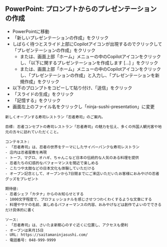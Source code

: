 
## PowerPoint: プロンプトからのプレゼンテーションの作成

- PowerPointに移動
- 「新しいプレゼンテーションの作成」をクリック
- しばらく待つとスライド上部にCopilotアイコンが出現するのでクリックして「プレゼンテーションの作成」をクリック
  - または、画面上部「ホーム」メニューの中のCopilotアイコンをクリックし、「以下に関するプレゼンテーションを作成します [...] 」をクリック
  - または、画面上部「ホーム」メニューの中のCopilotアイコンをクリックし、「プレゼンテーションの作成」と入力し、「プレゼンテーションを新規作成」をクリック
- 以下のプロンプトをコピーして貼り付け、「送信」をクリック
- 「スライドの生成」をクリック
- 「記憶する」をクリック
- 画面左上のファイル名をクリックし「ninja-sushi-presentation」に変更

```
新しくオープンする寿司レストラン「忍者寿司」のご案内。

目標: 忍者コンセプトの寿司レストラン「忍者寿司」の魅力を伝え、多くの外国人観光客や地元の方々に訪れていただくこと。

コンテキスト:
- 「忍者寿司」は、忍者の世界をテーマにしたサイバーパンクな寿司レストラン
- 店内は忍者屋敷を再現
- トーフ、マグロ、オハギ、ちゃんこなど日本の伝統的な人気のある料理を提供
- 忍者たちの幻惑的なパフォーマンスを間近で楽しめる
- こたつや太鼓などの日本文化も体験していただける
- オープン記念として、オープンから7日間までにご来店いただいたお客様におみやげの忍者グッズをプレゼント

期待値:
- 忍者シェフ「カタナ」からのお知らせとする
- 1000文字程度で、プロフェッショナルを感じさせつつわくわくするような文章にする
- 料理やサケの名前、楽しめるパフォーマンスの内容、おみやげなどは創作でよいのでできるだけ具体的に書く

ソース:
- 「忍者寿司」は、さいたま新都心のすぐ近くに位置し、アクセスも便利
- オープンは来月15日
- URL: https://saitamaninjasushi.com/
- 電話番号: 048-999-9999
```
